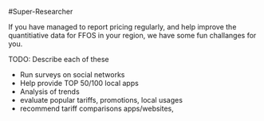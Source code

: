 #Super-Researcher

If you have managed to report pricing regularly, and help improve the quantitiative data for FFOS in your region, we have some fun challanges for you.
    

TODO: Describe each of these

* Run surveys on social networks
* Help provide TOP 50/100 local apps
* Analysis of trends
* evaluate popular tariffs, promotions, local usages
* recommend tariff comparisons apps/websites,
